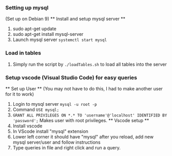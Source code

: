 ### Setting up mysql
(Set up on Debian 9)
** Install and setup mysql server **
1. sudo apt-get update
1. sudo apt-get install mysql-server
1. Launch mysql server `systemctl start mysql`

### Load in tables
1. Simply run the script by `./loadTables.sh` to load all tables into the server

### Setup vscode (Visual Studio Code) for easy queries
** Set up User **
(You may not have to do this, I had to make another user for it to work)
1. Login to mysql server `mysql -u root -p`
1. Command `USE mysql;`
1. `GRANT ALL PRIVILEGES ON *.* TO 'username'@'localhost' IDENTIFIED BY 'password';` Makes user with root privileges.
** Vscode setup **
1. Install vscode
1. In VScode install "mysql" extension
1. Lower left corner it should have "mysql" after you reload, add new mysql server/user and follow instructions
1. Type queries in file and right click and run a query.
